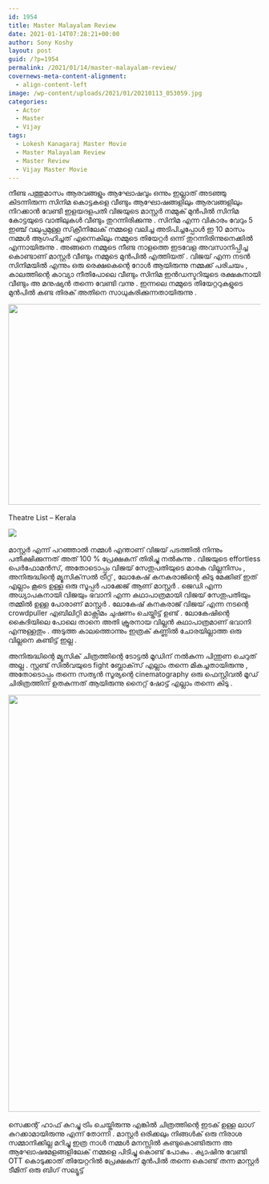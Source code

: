 ```yaml
---
id: 1954
title: Master Malayalam Review
date: 2021-01-14T07:28:21+00:00
author: Sony Koshy
layout: post
guid: /?p=1954
permalink: /2021/01/14/master-malayalam-review/
covernews-meta-content-alignment:
  - align-content-left
image: /wp-content/uploads/2021/01/20210113_053059.jpg
categories:
  - Actor
  - Master
  - Vijay
tags:
  - Lokesh Kanagaraj Master Movie
  - Master Malayalam Review
  - Master Review
  - Vijay Master Movie
---
```

നീണ്ട പത്തുമാസം ആരവങ്ങളും ആഘോഷവും ഒന്നും ഇല്ലാത് അടഞ്ഞു കിടന്നിരുന്ന സിനിമ കൊട്ടകളെ വീണ്ടും ആഘോഷങ്ങളിലും ആരവങ്ങളിലും നിറക്കാൻ വേണ്ടി ഇളയദളപതി വിജയുടെ മാസ്റ്റർ നമ്മുക് മുൻപിൽ സിനിമ കോട്ടയുടെ വാതിലുകൾ വീണ്ടും തുറന്നിരിക്കുന്നു . സിനിമ എന്ന വികാരം വേറും 5 ഇഞ്ച് വലുപ്പമുള്ള സ്‌ക്രീനിലേക് നമ്മളെ വലിച്ച അടിപിച്ചപ്പോൾ ഇ 10 മാസം നമ്മൾ ആഗഹിച്ചത് എന്നെകിലും നമ്മുടെ തിയേറ്റർ ഒന്ന് തുറന്നിരിന്നുനെക്കിൽ എന്നായിരുന്നു . അങ്ങനെ നമ്മുടെ നീണ്ട നാളത്തെ ഇടവേള അവസാനിപ്പിച്ച കൊണ്ടാണ് മാസ്റ്റർ വീണ്ടും നമ്മുടെ മുൻപിൽ എത്തിയത് . വിജയ് എന്ന നടൻ സിനിമയിൽ എന്നും ഒരു രെക്ഷകെന്റെ റോൾ ആയിരുന്നു നമ്മക്ക് പരിചയം , കാലത്തിന്റെ കാവ്യാ നീതിപോലെ വീണ്ടും സിനിമ ഇൻഡസ്ടറിയുടെ രക്ഷകനായി വീണ്ടും അ മനുഷ്യൻ തന്നെ വേണ്ടി വന്നു . ഇന്നലെ നമ്മുടെ തിയേറ്ററുകളുടെ മുൻപിൽ കണ്ട തിരക്‌ അതിനെ സാധുകരിക്കുന്നതായിരുന്നു .

<img loading="lazy" width="1024" height="400" src="/wp-content/uploads/2021/01/138912639_1154231421661090_5202166274256916810_o-1024x400.jpg" alt="" class="wp-image-1960" srcset="/wp-content/uploads/2021/01/138912639_1154231421661090_5202166274256916810_o-1024x400.jpg 1024w, /wp-content/uploads/2021/01/138912639_1154231421661090_5202166274256916810_o-300x117.jpg 300w, /wp-content/uploads/2021/01/138912639_1154231421661090_5202166274256916810_o-768x300.jpg 768w, /wp-content/uploads/2021/01/138912639_1154231421661090_5202166274256916810_o.jpg 1536w" sizes="(max-width: 1024px) 100vw, 1024px" /> <figcaption>Theatre List &#8211; Kerala</figcaption> 



![](blob:https://www.filmbiopsy.com/e96a2e12-831c-4234-9a60-9017235b6565)  

മാസ്റ്റർ എന്ന് പറഞ്ഞാൽ നമ്മൾ എന്താണ് വിജയ് പടത്തിൽ നിന്നും പതീക്ഷിക്കുന്നത് അത് 100 % പ്രേക്ഷകന് തിരിച്ചു നൽകുന്നു . വിജയുടെ effortless പെർഫോമൻസ്, അതോടൊപ്പം വിജയ് സേതുപതിയുടെ മാരക വില്ലനിസം , അനിരുദ്ധിന്റെ മ്യൂസിക്‌സൽ ട്രീറ്റ് , ലോകേഷ് കനകരാജിന്റെ കിടു മേക്കിങ് ഇത് എല്ലാം കൂടെ ഉള്ള ഒരു സൂപ്പർ പാക്കേജ് ആണ് മാസ്റ്റർ . ജെഡി എന്ന അധ്യാപകനായി വിജയും ഭവാനി എന്ന കഥാപാത്രമായി വിജയ് സേതുപതിയും തമ്മിൽ ഉള്ള പോരാണ് മാസ്റ്റർ . ലോകേഷ് കനകരാജ് വിജയ് എന്ന നടന്റെ crowdpuller എബിലിറ്റി മാക്സിമം ചുഷണം ചെയ്തിട്ട് ഉണ്ട് . ലോകേഷിന്റെ കൈദിയിലെ പോലെ താനെ അതി ക്രൂരനായ വില്ലൻ കഥാപാത്രമാണ് ഭവാനി എന്നുള്ളതും . അടുത്ത കാലത്തൊന്നും ഇത്രക് കണ്ണിൽ ചോരയില്ലാത്ത ഒരു വില്ലനെ കണ്ടിട്ട് ഇല്ല .

അനിരുദ്ധിന്റെ മ്യൂസിക് ചിത്രത്തിന്റെ ടോട്ടൽ മൂഡിന് നൽകുന്ന പിന്തുണ ചെറുത് അല്ല . സ്റ്റണ്ട് സിൽവയുടെ fight ബ്ലോക്‌സ് എല്ലാം തന്നെ മികച്ചതായിരുന്നു , അതോടൊപ്പം തന്നെ സത്യൻ സൂര്യന്റെ cinematography ഒരു ഫെസ്റ്റിവൽ മൂഡ് ചിരിത്രത്തിന് ഉതകുന്നത് ആയിരുന്നു നൈറ്റ് ഷോട്ട് എല്ലാം തന്നെ കിടു .

<img loading="lazy" width="1024" height="831" src="/wp-content/uploads/2021/01/20210113_175830-1024x831.jpg" alt="" class="wp-image-1956" srcset="/wp-content/uploads/2021/01/20210113_175830-1024x831.jpg 1024w, /wp-content/uploads/2021/01/20210113_175830-300x244.jpg 300w, /wp-content/uploads/2021/01/20210113_175830-768x623.jpg 768w, /wp-content/uploads/2021/01/20210113_175830.jpg 1280w" sizes="(max-width: 1024px) 100vw, 1024px" />  

സെക്കന്റ് ഹാഫ് കുറച്ചു ട്രിം ചെയ്തിരുന്നു എങ്കിൽ ചിത്രത്തിന്റെ ഇടക് ഉള്ള ലാഗ്‌ കുറക്കാമായിരുന്നു എന്ന് തോന്നി . മാസ്റ്റർ ഒരിക്കലും നിങ്ങൾക് ഒരു നിരാശ സമ്മാനിക്കില്ല മറിച്ചു ഇത്ര നാൾ നമ്മൾ മനസ്സിൽ കണ്ടുകൊണ്ടിരുന്ന അ ആഘോഷമേളങ്ങളിലേക് നമ്മളെ പിടിച്ചു കൊണ്ട് പോകും . ക്യാഷിനു വേണ്ടി OTT കൊടുക്കാത് തിയേറ്ററിൽ പ്രേക്ഷകന് മുൻപിൽ തന്നെ കൊണ്ട് തന്ന മാസ്റ്റർ ടീമിന് ഒരു ബിഗ് സല്യൂട്ട്